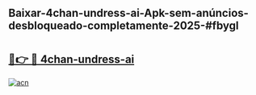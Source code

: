 ## Baixar-4chan-undress-ai-Apk-sem-anúncios-desbloqueado-completamente-2025-#fbygl

# <h2><a href="https://ainizakaria.my?title=4chan-undress-ai&ref=20M">🔗👉 🔴 4chan-undress-ai</a></h2>

[![acn](https://github.com/user-attachments/assets/0f9c940e-d8b0-45ae-aac7-cd30a18b3e1c)](https://ainizakaria.my?title=4chan-undress-ai&ref=20M)

